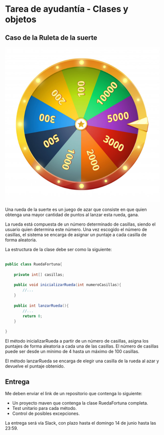# Tarea de ayudantía - Clases y objetos

## Caso de la Ruleta de la suerte


![](docs/rueda_fortuna.jpg)

Una rueda de la suerte es un juego de azar que consiste en que quien obtenga una mayor cantidad de puntos al lanzar esta rueda, gana.

La rueda está compuesta de un número determinado de casillas, siendo el usuario quien determina este número. Una vez escogido el número de casillas, el sistema se encarga de asignar un puntaje a cada casilla de forma aleatoria.

La estructura de la clase debe ser como la siguiente:

```java

public class RuedaFortuna{

    private int[] casillas;

    public void inicializarRueda(int numeroCasillas){
        //...
    }
    
    public int lanzarRueda(){
        //...
        return 0;
    }

}

```

El método inicializarRueda a partir de un número de casillas, asigna los puntajes de forma aleatoria a cada una de las casillas. El número de casillas puede ser desde un mínimo de 4 hasta un máximo de 100 casillas.

El método lanzarRueda se encarga de elegir una casilla de la rueda al azar y devuelve el puntaje obtenido.

## Entrega

Me deben enviar el link de un repositorio que contenga lo siguiente:

- Un proyecto maven que contenga la clase RuedaFortuna completa.
- Test unitario para cada método.
- Control de posibles excepciones.

La entrega será vía Slack, con plazo hasta el domingo 14 de junio hasta las 23:59.